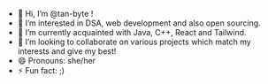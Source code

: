 - 👋 Hi, I’m @tan-byte !
- 👀 I’m interested in DSA, web development and also open sourcing.
- 🌱 I’m currently acquainted with Java, C++, React and Tailwind.
- 💞️ I’m looking to collaborate on various projects which match my interests and give my best!
- 😄 Pronouns: she/her
- ⚡ Fun fact: ;)

<!---
tan-byte/tan-byte is a ✨ special ✨ repository because its `README.md` (this file) appears on your GitHub profile.
You can click the Preview link to take a look at your changes.
--->
